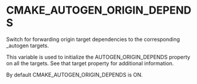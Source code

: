   

# CMAKE_AUTOGEN_ORIGIN_DEPENDS  
Switch for forwarding origin target dependencies to the corresponding
_autogen targets.  

This variable is used to initialize the AUTOGEN_ORIGIN_DEPENDS
property on all the targets.  See that target property for additional
information.  

By default CMAKE_AUTOGEN_ORIGIN_DEPENDS is ON.  

